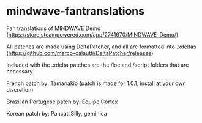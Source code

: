 # mindwave-fantranslations
Fan translations of MINDWAVE Demo 
(https://store.steampowered.com/app/2741670/MINDWAVE_Demo/)

All patches are made using DeltaPatcher, and all are formatted into .xdeltas
(https://github.com/marco-calautti/DeltaPatcher/releases)

Included with the .xdelta patches are the /loc and /script folders that are necessary

French patch by: Tamanakio (patch is made for 1.0.1, install at your own discretion)

Brazilian Portugese patch by: Equipe Córtex

Korean patch by: Pancat_Silly, geminica
